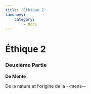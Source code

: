 ```yaml
---
title: 'Éthique 2'
taxonomy:
    category:
        - docs
---
```


# Éthique 2

### Deuxième Partie

**De Mente**

De la nature et l'origine de la --mens--


